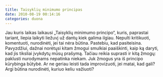 ```yaml
---
title: Taisyklių minimumo principas
date: 2010-08-19 00:14:16
categories: duona
---
```


Jau kuris laikas laikausi „Taisyklių minimumo principo“, kuris, paprastai tariant, liepia laikyti liežuvį už dantų kiek galima ilgiau. Nepulti kritikuoti, komentuoti, nurodinėti, jei tai nėra būtina. Pastebiu, kad pasiteisina. Pavyzdžiui, dažnai norėtųsi kitam žmogui smulkiai paaiškinti, kaip ką daryti, kad jis tiksliai įvykdytų mūsų prašymą. Tačiau reikia suprasti ir kitą žmogų: paklusti nurodymams nepatinka niekam. Juk žmogus yra iš principo kūrybinga būtybė. Ar ne geriau leisti tada improvizuoti, jei matai, kad gali? Argi būtina nurodinėti, kuriuo keliu važiuoti?
